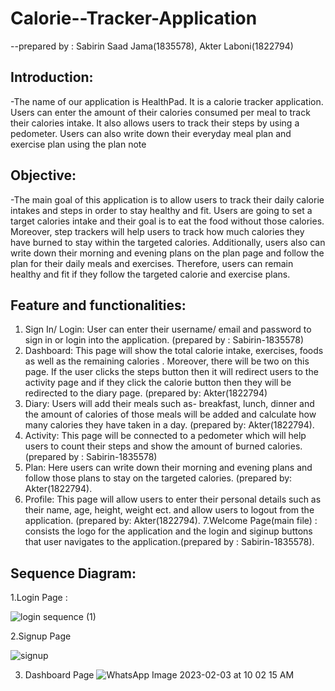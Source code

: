 # Calorie--Tracker-Application
--prepared by : Sabirin Saad Jama(1835578), Akter Laboni(1822794)


## Introduction: 
-The name of our application is HealthPad. It is a calorie tracker application. Users can enter the amount of their calories consumed per meal to track their calories intake.
It also allows users to track their steps by using a pedometer. Users can also write down their everyday meal plan and exercise plan using the plan note

## Objective:
-The main goal of this application is to allow users to track their daily calorie intakes and steps in order to stay healthy and fit. Users are going to set a target calories intake and their goal is to eat the food without those calories. Moreover, step trackers will help users to track how much calories they have burned to stay within the targeted calories. Additionally, users also can write down their morning and evening plans on the plan page and follow the plan for their daily meals and exercises. Therefore, users can remain healthy and fit if they follow the targeted calorie and exercise plans. 

## Feature and functionalities:
1.	Sign In/ Login: User can enter their username/ email and password to sign in or login into the application. (prepared by : Sabirin-1835578) 
2. Dashboard: This page will show the total calorie intake, exercises, foods as well as the remaining calories . Moreover, there will be two on this page. If the user clicks the steps button then it will redirect users to the activity page and if they click the calorie button then they will be redirected to the diary page. (prepared by: Akter(1822794) 
3. Diary: Users will add their meals such as- breakfast, lunch, dinner and the amount of calories of those meals will be added and calculate how many calories  they have taken in a day. (prepared by: Akter(1822794).
4. Activity: This page will be connected to a pedometer which will help users to count their steps and show the amount of burned calories. (prepared by : Sabirin-1835578)
5. Plan: Here users can write down their morning and evening plans and follow those plans to stay on the targeted calories. (prepared by: Akter(1822794).
6. Profile: This page will allow users to enter their personal details such as their name, age, height, weight ect. and allow users to logout from the application. (prepared by: Akter(1822794).
7.Welcome Page(main file) : consists the logo for the application and the login and siginup buttons that user navigates to the application.(prepared by : Sabirin-1835578).



## Sequence Diagram:
1.Login Page :

![login sequence (1)](https://user-images.githubusercontent.com/111743104/216528822-32c32b00-dc40-4c24-9066-062011ace31d.jpg)

2.Signup Page

![signup](https://user-images.githubusercontent.com/111743104/216529079-852d1fdb-0c6f-4bfb-806e-562f8d1ae697.jpg)

3. Dashboard Page
![WhatsApp Image 2023-02-03 at 10 02 15 AM](https://user-images.githubusercontent.com/111743104/216529172-f2d81780-d1bb-4037-85aa-199dcc8dae37.jpeg)

